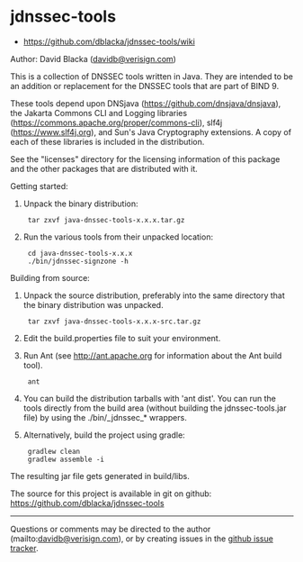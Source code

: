 # jdnssec-tools

* <https://github.com/dblacka/jdnssec-tools/wiki>

Author: David Blacka (davidb@verisign.com)

This is a collection of DNSSEC tools written in Java.  They are intended to be an addition or replacement for the DNSSEC tools that are part of BIND 9.

These tools depend upon DNSjava (<https://github.com/dnsjava/dnsjava>), the Jakarta Commons CLI and Logging libraries (<https://commons.apache.org/proper/commons-cli>), slf4j (<https://www.slf4j.org>), and Sun's Java Cryptography extensions.  A copy of each of these libraries is included in the distribution.

See the "licenses" directory for the licensing information of this package and the other packages that are distributed with it.

Getting started:

1. Unpack the binary distribution:

        tar zxvf java-dnssec-tools-x.x.x.tar.gz

2. Run the various tools from their unpacked location:

        cd java-dnssec-tools-x.x.x
        ./bin/jdnssec-signzone -h

Building from source:

1. Unpack the source distribution, preferably into the same directory that the binary distribution was unpacked.

        tar zxvf java-dnssec-tools-x.x.x-src.tar.gz

2. Edit the build.properties file to suit your environment.
3. Run Ant (see <http://ant.apache.org> for information about the Ant build tool).

        ant

4. You can build the distribution tarballs with 'ant dist'.  You can run the tools directly from the build area (without building the jdnssec-tools.jar file) by using the ./bin/\_jdnssec_* wrappers.

5. Alternatively, build the project using gradle:

        gradlew clean
        gradlew assemble -i

The resulting jar file gets generated in build/libs.

The source for this project is available in git on github: <https://github.com/dblacka/jdnssec-tools>

---

Questions or comments may be directed to the author (mailto:davidb@verisign.com), or by creating issues in the [github issue tracker](https://github.com/dblacka/jdnssec-tools/issues).
